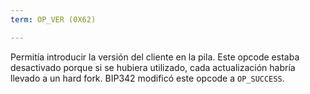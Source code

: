 ```yaml
---
term: OP_VER (0X62)

---
```

Permitía introducir la versión del cliente en la pila. Este opcode estaba desactivado porque si se hubiera utilizado, cada actualización habría llevado a un hard fork. BIP342 modificó este opcode a `OP_SUCCESS`.